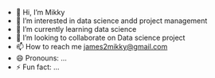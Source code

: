 - 👋 Hi, I’m Mikky
- 👀 I’m interested in data science andd project management
- 🌱 I’m currently learning data science
- 💞️ I’m looking to collaborate on Data science project
- 📫 How to reach me james2mikky@gmail.com
- 😄 Pronouns: ...
- ⚡ Fun fact: ...

<!---
Drmikkyj/Drmikkyj is a ✨ special ✨ repository because its `README.md` (this file) appears on your GitHub profile.
You can click the Preview link to take a look at your changes.
--->
